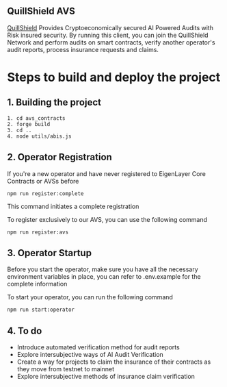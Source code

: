 ## QuillShield AVS

<a href="https://quillshield-avs.vercel.app/audit">QuillShield</a> Provides Cryptoeconomically secured AI Powered Audits with Risk insured security. By running this client, you can join the QuillShield Network and perform audits on smart contracts, verify another operator's audit reports, process insurance requests and claims.




# Steps to build and deploy the project


## 1. Building the project 
```
1. cd avs_contracts
2. forge build
3. cd ..
4. node utils/abis.js

```

## 2. Operator Registration 

If you're a new operator and have never registered to EigenLayer Core Contracts or AVSs before

```
npm run register:complete
```
This command initiates a complete registration 


To register exclusively to our AVS, you can use the following command

```
npm run register:avs
```



## 3. Operator Startup

Before you start the operator, make sure you have all the necessary environment variables in place, you can refer to .env.example for the complete information

To start your operator, you can run the following command

```
npm run start:operator
```


## 4. To do

- Introduce automated verification method for audit reports
- Explore intersubjective ways of AI Audit Verification
- Create a way for projects to claim the insurance of their contracts as they move from testnet to mainnet
- Explore intersubjective methods of insurance claim verification

